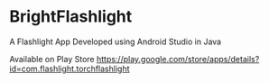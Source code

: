 # BrightFlashlight
A Flashlight App Developed using Android Studio in Java

Available on Play Store
https://play.google.com/store/apps/details?id=com.flashlight.torchflashlight



